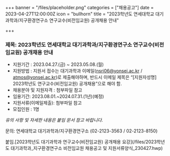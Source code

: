 +++
banner = "/files/placeholder.png"
categories = ["채용공고"]
date = 2023-04-27T12:00:00Z
icon = "bullhorn"
title = "2023학년도 연세대학교 대기과학과/지구환경연구소 연구교수(비전임교원) 공개채용 안내"

+++

### 제목: 2023학년도 연세대학교 대기과학과/지구환경연구소 연구교수(비전임교원) 공개채용 안내

- 지원기간 : 2023.04.27.(금) ~ 2023.05.08.(월)
- 지원방법 : 지원서 접수는 대기과학과 이메일(nsri06@yonsei.ac.kr / atmos@yonsei.ac.kr)로 제출해야하며, 반드시 이메일 제목은 “[지원자성명] 2023학년도 연구교수(비전임교원) 공개채용”으로 해야 함.
- 채용분야 및 지원자격 : 첨부파일 참고
- 임용기간: 2023.08.01.~2024.07.31.(1년)(예정)
- 지원서류(이메일제출): 첨부파일 참고
- 모집인원 : 1명

*유의 사항 및 자세한 내용은 붙임 문서 참고 바랍니다.*

문의: 연세대학교 대기과학과/지구환경연구소 (02-2123-3563 / 02-2123-8150)

붙임.[2023학년도 대기과학과 연구교수(비전임교원) 공개채용 요강](/files/2023학년도 대기과학과_지구환경연구소 비전임교원 채용공고 및 지원서류양식_230427.hwp)
